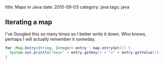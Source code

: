 title: Maps in Java
date: 2015-09-03
category: java
tags: java

## Iterating a map

I've Googled this so many times so I better write it down. Who knows,
perhaps I will actually remember it someday.

```java
for (Map.Entry<String, Integer> entry : map.entrySet()) {
  System.out.println("key=" + entry.getKey() + "=" + entry.getValue());
}
```
